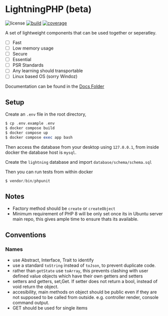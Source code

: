 # LightningPHP (beta)

![license](https://img.shields.io/badge/license-MIT-brightGreen.svg)
[![build](https://github.com/jamielsharief/lightning/workflows/CI/badge.svg)](https://github.com/jamielsharief/lightning/actions)
[![coverage](https://coveralls.io/repos/github/jamielsharief/lightning/badge.svg?branch=master)](https://coveralls.io/github/jamielsharief/lightning?branch=master)

A set of lightweight components that can be used together or seperatley. 

- [ ] Fast
- [ ] Low memory usage
- [ ] Secure
- [ ] Essential
- [ ] PSR Standards
- [ ] Any learning should transportable
- [ ] Linux based OS (sorry Windoz)

Documentation can be found in the [Docs Folder](docs/) 

## Setup

Create an `.env` file in the root directory, 

```php
$ cp .env.example .env
$ docker compose build
$ docker compose up
$ docker compose exec app bash
```

Then access the database from your desktop using `127.0.0.1`, from inside docker the database host is `mysql`.

Create the `lightning` database and import `database/schema/schema.sql`

Then you can run tests from within docker

```php
$ vendor/bin/phpunit
```

## Notes

- Factory method should be `create` or `createObject`
- Minimum requirement of PHP 8 will be only set once its in Ubuntu server main repo, this gives ample time to ensure thats its available.

## Conventions

### Names
- use Abstract, Interface, Trait to identify
- use a standard `toString` instead of `toJson`, to prevent duplicate code. 
- rather than `getState` use `toArray`, this prevents clashing with user defined value objects which have their own getters and setters
- setters and getters, set,Get. If setter does not return a bool, instead of void return the object.
- accesibility, main methods on object should be public even if they are not supposed to be called from outside. e.g. controller render, console command output.
- GET should be used for single items
